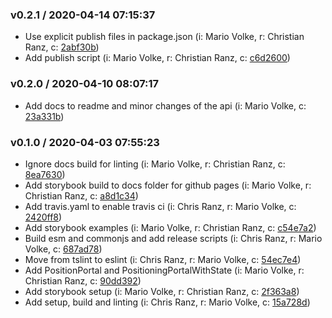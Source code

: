 
### v0.2.1 / 2020-04-14 07:15:37

- Use explicit publish files in package.json (i: Mario Volke, r: Christian Ranz, c: [2abf30b](https://github.com/codastic/react-positioning-portal/commit/2abf30b))
- Add publish script (i: Mario Volke, r: Christian Ranz, c: [c6d2600](https://github.com/codastic/react-positioning-portal/commit/c6d2600))

### v0.2.0 / 2020-04-10 08:07:17

- Add docs to readme and minor changes of the api (i: Mario Volke, c: [23a331b](https://github.com/codastic/react-positioning-portal/commit/23a331b))

### v0.1.0 / 2020-04-03 07:55:23

- Ignore docs build for linting (i: Mario Volke, r: Christian Ranz, c: [8ea7630](https://github.com/codastic/react-positioning-portal/commit/8ea7630))
- Add storybook build to docs folder for github pages (i: Mario Volke, r: Christian Ranz, c: [a8d1c34](https://github.com/codastic/react-positioning-portal/commit/a8d1c34))
- Add travis.yaml to enable travis ci (i: Chris Ranz, r: Mario Volke, c: [2420ff8](https://github.com/codastic/react-positioning-portal/commit/2420ff8))
- Add storybook examples (i: Mario Volke, r: Christian Ranz, c: [c54e7a2](https://github.com/codastic/react-positioning-portal/commit/c54e7a2))
- Build esm and commonjs and add release scripts (i: Chris Ranz, r: Mario Volke, c: [687ad78](https://github.com/codastic/react-positioning-portal/commit/687ad78))
- Move from tslint to eslint (i: Chris Ranz, r: Mario Volke, c: [54ec7e4](https://github.com/codastic/react-positioning-portal/commit/54ec7e4))
- Add PositionPortal and PositioningPortalWithState (i: Mario Volke, r: Christian Ranz, c: [90dd392](https://github.com/codastic/react-positioning-portal/commit/90dd392))
- Add storybook setup (i: Mario Volke, r: Christian Ranz, c: [2f363a8](https://github.com/codastic/react-positioning-portal/commit/2f363a8))
- Add setup, build and linting (i: Chris Ranz, r: Mario Volke, c: [15a728d](https://github.com/codastic/react-positioning-portal/commit/15a728d))
